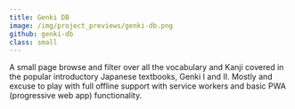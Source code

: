 ```yaml
---
title: Genki DB
image: /img/project_previews/genki-db.png
github: genki-db
class: small
---
```


A small page browse and filter over all the vocabulary and Kanji covered in the popular introductory Japanese textbooks, Genki I and II. Mostly and excuse to play with full offline support with service workers and basic PWA (progressive web app) functionality.
